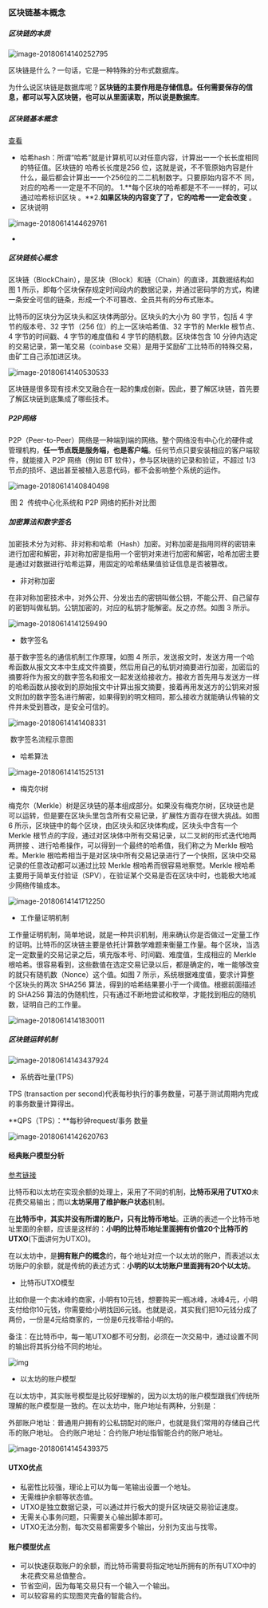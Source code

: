 ### 区块链基本概念

##### 区块链的本质

![image-20180614140252795](/Users/dengwenqi/image-20180614140252795.png)

区块链是什么？一句话，它是一种特殊的分布式数据库。

为什么说区块链是数据库呢？**区块链的主要作用是存储信息。任何需要保存的信息，都可以写入区块链，也可以从里面读取，所以说是数据库**。

##### 

##### 区块链基本概念

[查看](https://anders.com/blockchain/hash.html) 

- 哈希hash：所谓“哈希”就是计算机可以对任意内容，计算出⼀一个⻓长度相同的特征值。区块链的 哈希⻓长度是256 位，这就是说，不不管原始内容是什什么，最后都会计算出⼀一个256位的⼆二机制数字。只要原始内容不不 同，对应的哈希⼀一定是不不同的。 1.**每个区块的哈希都是不不⼀一样的，可以通过哈希标识区块 。**2.**如果区块的内容变了了，它的哈希⼀一定会改变** 。
- 区块说明 

![image-20180614144629761](/Users/dengwenqi/image-20180614144629761.png)

- 

##### 区块链核心概念

区块链（BlockChain），是区块（Block）和链（Chain）的直译，其数据结构如图 1 所示，即每个区块保存规定时间段内的数据记录，并通过密码学的方式，构建一条安全可信的链条，形成一个不可篡改、全员共有的分布式账本。

比特币的区块分为区块头和区块体两部分。区块头的大小为 80 字节，包括 4 字节的版本号、32 字节（256 位）的上一区块哈希值、32 字节的 Merkle 根节点、4 字节的时间戳、4 字节的难度值和 4 字节的随机数。区块体包含 10 分钟内选定的交易记录，第一笔交易（coinbase 交易）是用于奖励矿工比特币的特殊交易，由矿工自己添加进区块。

![image-20180614140530533](/Users/dengwenqi/image-20180614140530533.png)

区块链是很多现有技术交叉融合在一起的集成创新。因此，要了解区块链，首先要了解区块链到底集成了哪些技术。

##### P2P网络

P2P（Peer-to-Peer）网络是一种端到端的网络。整个网络没有中心化的硬件或管理机构，**任一节点既是服务端，也是客户端**。任何节点只要安装相应的客户端软件，就能接入 P2P 网络（例如 BT 软件），参与区块链的记录和验证，不超过 1/3 节点的损坏、退出甚至被植入恶意代码，都不会影响整个系统的运作。

![image-20180614140840498](/Users/dengwenqi/image-20180614140840498.png)

​                                         图 2  传统中心化系统和 P2P 网络的拓扑对比图

##### 加密算法和数字签名

加密技术分为对称、非对称和哈希（Hash）加密。对称加密是指用同样的密钥来进行加密和解密，非对称加密是指用一个密钥对来进行加密和解密，哈希加密主要是通过对数据进行哈希运算，用固定的哈希结果值验证信息是否被篡改。

- 非对称加密

在非对称加密技术中，对外公开、分发出去的密钥叫做公钥，不能公开、自己留存的密钥叫做私钥。公钥加密的，对应的私钥才能解密。反之亦然。如图 3 所示。

![image-20180614141259490](/Users/dengwenqi/image-20180614141259490.png)

- 数字签名

基于数字签名的通信机制工作原理，如图 4 所示，发送报文时，发送方用一个哈希函数从报文文本中生成文件摘要，然后用自己的私钥对摘要进行加密，加密后的摘要将作为报文的数字签名和报文一起发送给接收方。接收方首先用与发送方一样的哈希函数从接收到的原始报文中计算出报文摘要，接着再用发送方的公钥来对报文附加的数字签名进行解密，如果得到的明文相同，那么接收方就能确认传输的文件并未受到篡改，是安全可信的。

![image-20180614141408331](/Users/dengwenqi/image-20180614141408331.png)

​                                                数字签名流程示意图

- 哈希算法



![image-20180614141525131](/Users/dengwenqi/image-20180614141525131.png)

- 梅克尔树

梅克尔（Merkle）树是区块链的基本组成部分。如果没有梅克尔树，区块链也是可以运转，但是要在区块头里包含所有交易记录，扩展性方面存在很大挑战。如图 6 所示，区块链中的每个区块，由区块头和区块体构成，区块头中含有一个 Merkle 根节点的字段，通过对区块体中所有交易记录，以二叉树的形式迭代地两两拼接 、进行哈希操作，可以得到一个最终的哈希值，我们称之为 Merkle 根哈希。Merkle 根哈希相当于是对区块中所有交易记录进行了一个快照，区块中交易记录的任意改动都可以通过比较 Merkle 根哈希而很容易地察觉。Merkle 根哈希主要用于简单支付验证（SPV），在验证某个交易是否在区块中时，也能极大地减少网络传输成本。

![image-20180614141712250](/Users/dengwenqi/image-20180614141712250.png)

- 工作量证明机制

工作量证明机制，简单地说，就是一种共识机制，用来确认你是否做过一定量工作的证明。比特币的区块链主要是依托计算数学难题来衡量工作量。每个区块，当选定一定数量的交易记录之后，填充版本号、时间戳、难度值，生成相应的 Merkle 根哈希。很容易看到，这些数值在选定交易记录以后，都是确定的，唯一能够改变的就只有随机数（Nonce）这个值。如图 7 所示，系统根据难度值，要求计算整个区块头的两次 SHA256 算法，得到的哈希结果要小于一个阈值。根据前面描述的 SHA256 算法的伪随机性，只有通过不断地尝试和枚举，才能找到相应的随机数，证明自己的工作量。

![image-20180614141830011](/Users/dengwenqi/image-20180614141830011.png)

##### 区块链运转机制

![image-20180614143437924](/Users/dengwenqi/image-20180614143437924.png)



- 系统吞吐量(TPS)

TPS (transaction per second)代表每秒执行的事务数量，可基于测试周期内完成的事务数量计算得出。

 **QPS（TPS）：**每秒钟request/事务 数量

![image-20180614142620763](/Users/dengwenqi/image-20180614142620763.png)



#### 经典账户模型分析

[参考链接](https://blog.csdn.net/desow/article/details/79529761)

比特币和以太坊在实现余额的处理上，采用了不同的机制，**比特币采用了UTXO**未花费交易输出；而以**太坊采用了维护账户状态**机制。

在**比特币中，其实并没有所谓的账户，只有比特币地址**。正确的表述一个比特币地址里面的余额，应该是这样的：**小明的比特币地址里面拥有价值20个比特币的UTXO**(下面讲何为UTXO)。

在以太坊中，是**拥有账户的概念**的，每个地址对应一个以太坊的账户，而表述以太坊账户的余额，就是传统的表述方式：**小明的以太坊账户里面拥有20个以太坊**。

- 比特币UTXO模型

比如你是一个卖冰峰的商家，小明有10元钱，想要购买一瓶冰峰，冰峰4元，小明支付给你10元钱，你需要给小明找回6元钱。也就是说，其实我们把10元钱分成了两份，一份是4元给商家的，一份是6元找零给小明的。

备注：在比特币中，每一笔UTXO都不可分割，必须在一次交易中，通过设置不同的输出将其拆分给不同的地址。

![img](/Users/dengwenqi/15069510428877.png)

-  以太坊的账户模型

在以太坊中，其实账号模型是比较好理解的，因为以太坊的账户模型跟我们传统所理解的账户模型是一致的。在以太坊中，账户地址有两种，分别是：

外部账户地址：普通用户拥有的公私钥配对的账户，也就是我们常用的存储自己代币的账户地址。 合约账户地址：合约账户地址指智能合约的账户地址。

![image-20180614145439375](/Users/dengwenqi/image-20180614145439375.png)

#### UTXO优点

- 私密性比较强，理论上可以为每一笔输出设置一个地址。
- 无需维护余额等状态值。
- UTXO是独立数据记录，可以通过并行极大的提升区块链交易验证速度。
- 无需关心事务问题，只需要关心输出脚本即可。
- UTXO无法分割，每次交易都需要多个输出，分别为支出与找零。

#### 账户模型优点

- 可以快速获取账户的余额，而比特币需要将指定地址所拥有的所有UTXO中的未花费交易总值整合。
- 节省空间，因为每笔交易只有一个输入一个输出。
- 可以较容易的实现图灵完备的智能合约。


































